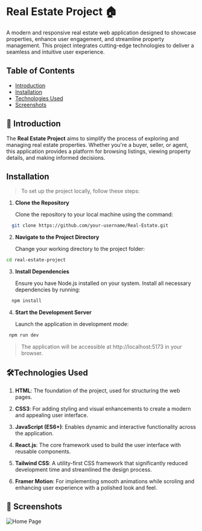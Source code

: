 # Real Estate Project 🏠

A modern and responsive real estate web application designed to showcase properties, enhance user engagement, and streamline property management. This project integrates cutting-edge technologies to deliver a seamless and intuitive user experience.

## Table of Contents

- [Introduction](#introduction)
- [Installation](#installation)
- [Technologies Used](#Technologies-Used)
- [Screenshots](#screenshots)

## 📖 Introduction

The **Real Estate Project** aims to simplify the process of exploring and managing real estate properties. Whether you're a buyer, seller, or agent, this application provides a platform for browsing listings, viewing property details, and making informed decisions.

## Installation

> To set up the project locally, follow these steps:

1. **Clone the Repository**

   Clone the repository to your local machine using the command:

```bash
  git clone https://github.com/your-username/Real-Estate.git
```

2. **Navigate to the Project Directory**

   Change your working directory to the project folder:

```bash
cd real-estate-project
```

3. **Install Dependencies**

   Ensure you have Node.js installed on your system. Install all necessary dependencies by running:

```bash
  npm install
```

4. **Start the Development Server**

   Launch the application in development mode:

```bash
 npm run dev
```

> The application will be accessible at http://localhost:5173 in your browser.

## 🛠️Technologies Used

1. **HTML**: The foundation of the project, used for structuring the web pages.

2. **CSS3**: For adding styling and visual enhancements to create a modern and appealing user interface.

3. **JavaScript (ES6+)**: Enables dynamic and interactive functionality across the application.

4. **React.js**: The core framework used to build the user interface with reusable components.

5. **Tailwind CSS**: A utility-first CSS framework that significantly reduced development time and streamlined the design process.

6. **Framer Motion**: For implementing smooth animations while scroling and enhancing user experience with a polished look and feel.

## 📸 Screenshots

<div style="display:flex; flex-wrap:wrap; justify-content:space-between;align-items:center;" >
  <img src="https://ik.imagekit.io/d3kzbpbila/thejashari_43YOUIgl-" alt="Home Page" style="">
</div>
